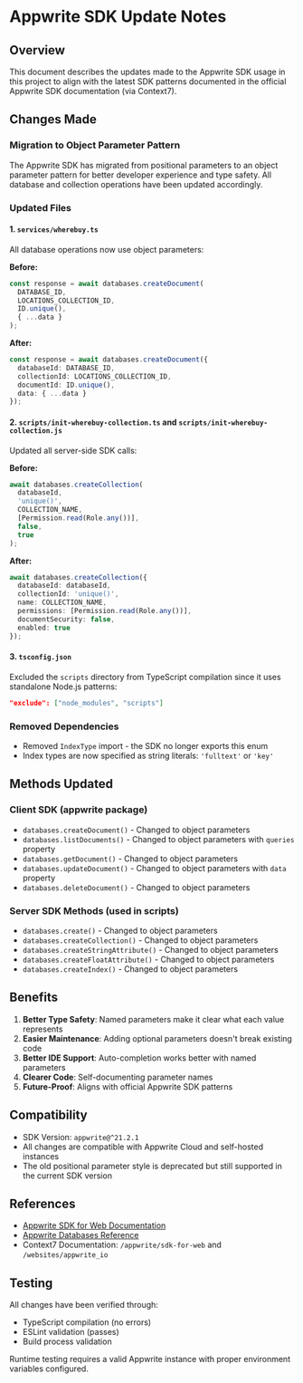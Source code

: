 # Appwrite SDK Update Notes

## Overview

This document describes the updates made to the Appwrite SDK usage in this project to align with the latest SDK patterns documented in the official Appwrite SDK documentation (via Context7).

## Changes Made

### Migration to Object Parameter Pattern

The Appwrite SDK has migrated from positional parameters to an object parameter pattern for better developer experience and type safety. All database and collection operations have been updated accordingly.

### Updated Files

#### 1. `services/wherebuy.ts`

All database operations now use object parameters:

**Before:**
```typescript
const response = await databases.createDocument(
  DATABASE_ID,
  LOCATIONS_COLLECTION_ID,
  ID.unique(),
  { ...data }
);
```

**After:**
```typescript
const response = await databases.createDocument({
  databaseId: DATABASE_ID,
  collectionId: LOCATIONS_COLLECTION_ID,
  documentId: ID.unique(),
  data: { ...data }
});
```

#### 2. `scripts/init-wherebuy-collection.ts` and `scripts/init-wherebuy-collection.js`

Updated all server-side SDK calls:

**Before:**
```typescript
await databases.createCollection(
  databaseId,
  'unique()',
  COLLECTION_NAME,
  [Permission.read(Role.any())],
  false,
  true
);
```

**After:**
```typescript
await databases.createCollection({
  databaseId: databaseId,
  collectionId: 'unique()',
  name: COLLECTION_NAME,
  permissions: [Permission.read(Role.any())],
  documentSecurity: false,
  enabled: true
});
```

#### 3. `tsconfig.json`

Excluded the `scripts` directory from TypeScript compilation since it uses standalone Node.js patterns:

```json
"exclude": ["node_modules", "scripts"]
```

### Removed Dependencies

- Removed `IndexType` import - the SDK no longer exports this enum
- Index types are now specified as string literals: `'fulltext'` or `'key'`

## Methods Updated

### Client SDK (appwrite package)

- `databases.createDocument()` - Changed to object parameters
- `databases.listDocuments()` - Changed to object parameters with `queries` property
- `databases.getDocument()` - Changed to object parameters
- `databases.updateDocument()` - Changed to object parameters with `data` property
- `databases.deleteDocument()` - Changed to object parameters

### Server SDK Methods (used in scripts)

- `databases.create()` - Changed to object parameters
- `databases.createCollection()` - Changed to object parameters
- `databases.createStringAttribute()` - Changed to object parameters
- `databases.createFloatAttribute()` - Changed to object parameters
- `databases.createIndex()` - Changed to object parameters

## Benefits

1. **Better Type Safety**: Named parameters make it clear what each value represents
2. **Easier Maintenance**: Adding optional parameters doesn't break existing code
3. **Better IDE Support**: Auto-completion works better with named parameters
4. **Clearer Code**: Self-documenting parameter names
5. **Future-Proof**: Aligns with official Appwrite SDK patterns

## Compatibility

- SDK Version: `appwrite@^21.2.1`
- All changes are compatible with Appwrite Cloud and self-hosted instances
- The old positional parameter style is deprecated but still supported in the current SDK version

## References

- [Appwrite SDK for Web Documentation](https://github.com/appwrite/sdk-for-web)
- [Appwrite Databases Reference](https://appwrite.io/docs/references/cloud/client-web/databases)
- Context7 Documentation: `/appwrite/sdk-for-web` and `/websites/appwrite_io`

## Testing

All changes have been verified through:
- TypeScript compilation (no errors)
- ESLint validation (passes)
- Build process validation

Runtime testing requires a valid Appwrite instance with proper environment variables configured.
